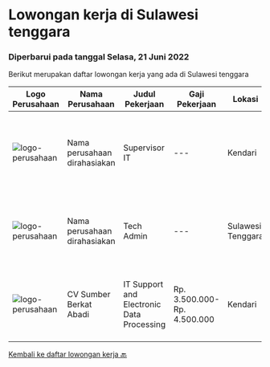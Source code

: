 
  # Lowongan kerja di Sulawesi tenggara

  ### Diperbarui pada tanggal Selasa, 21 Juni 2022

  Berikut merupakan daftar lowongan kerja yang ada di Sulawesi tenggara

  |Logo Perusahaan | Nama Perusahaan | Judul Pekerjaan | Gaji Pekerjaan | Lokasi | Deskripsi | Tanggal diunggah | Pranala |
  | -------------- | --------------- | --------------- | --------- | --------- | -------------- | ------- | ----------- |
  |![logo-perusahaan](https://i.ibb.co/sqvTCh9/112815900-stock-vector-no-image-available-icon-flat-vector.webp)|Nama perusahaan dirahasiakan|Supervisor IT|---|Kendari|JENJANG : Strata 1 (S1)JURUSAN : Diutamakan Teknik InformatikaPENGALAMAN KERJA DIBIDANG IT	: Min. 1 TahunSkill Wajib :• Menguasai Sistem Jaringan --...|Minggu, 19 Juni 2022|https://www.jobstreet.co.id/id/job/supervisor-it-3914866?token=0~0fcef208-87f7-4f4c-9b1e-54d755a7bef7&sectionRank=1&jobId=jobstreet-id-job-3914866|
|![logo-perusahaan](https://i.ibb.co/sqvTCh9/112815900-stock-vector-no-image-available-icon-flat-vector.webp)|Nama perusahaan dirahasiakan|Tech Admin|---|Sulawesi Tenggara|Kualifikasi: Pendidikan minimal SMK/SMA, lebih diutamakan D3 semua jurusan Khusus level engineer, pendidikan minimal D3/S1 semua jurusan teknik...|Kamis, 16 Juni 2022|https://www.jobstreet.co.id/id/job/tech-admin-3923006?token=0~0fcef208-87f7-4f4c-9b1e-54d755a7bef7&sectionRank=2&jobId=jobstreet-id-job-3923006|
|![logo-perusahaan](https://image-service-cdn.seek.com.au/7c3b697a9e085aaefc8157875d02d8b59ea09e8d/ee4dce1061f3f616224767ad58cb2fc751b8d2dc)|CV Sumber Berkat Abadi|IT Support and Electronic Data Processing|Rp. 3.500.000-Rp. 4.500.000|Kendari|Kami membutuhkan Staff IT dan EDP Support dengan Joblist sebagai berikut: Memiliki Skill untuk melakukan Troubleshooting dan maintenance terhadap,...|Jumat, 03 Juni 2022|https://www.jobstreet.co.id/id/job/it-support-and-electronic-data-processing-3896444?token=0~0fcef208-87f7-4f4c-9b1e-54d755a7bef7&sectionRank=3&jobId=jobstreet-id-job-3896444|


  [Kembali ke daftar lowongan kerja 🔙](../README.md#daftar-lowongan-kerja)
  